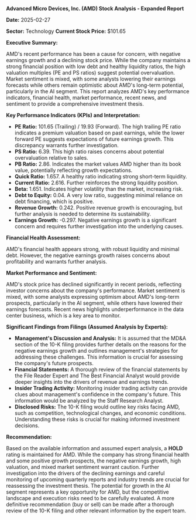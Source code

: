**Advanced Micro Devices, Inc. (AMD) Stock Analysis - Expanded Report**

**Date:** 2025-02-27

**Sector:** Technology
**Current Stock Price:** $101.65

**Executive Summary:**

AMD's recent performance has been a cause for concern, with negative earnings growth and a declining stock price. While the company maintains a strong financial position with low debt and healthy liquidity ratios, the high valuation multiples (PE and PS ratios) suggest potential overvaluation.  Market sentiment is mixed, with some analysts lowering their earnings forecasts while others remain optimistic about AMD's long-term potential, particularly in the AI segment.  This report analyzes AMD's key performance indicators, financial health, market performance, recent news, and sentiment to provide a comprehensive investment thesis.

**Key Performance Indicators (KPIs) and Interpretation:**

* **PE Ratio:** 101.65 (Trailing) / 19.93 (Forward). The high trailing PE ratio indicates a premium valuation based on past earnings, while the lower forward PE suggests expectations of future earnings growth. This discrepancy warrants further investigation.
* **PS Ratio:** 6.39.  This high ratio raises concerns about potential overvaluation relative to sales.
* **PB Ratio:** 2.86.  Indicates the market values AMD higher than its book value, potentially reflecting growth expectations.
* **Quick Ratio:** 1.657.  A healthy ratio indicating strong short-term liquidity.
* **Current Ratio:** 2.616.  Further reinforces the strong liquidity position.
* **Beta:** 1.651.  Indicates higher volatility than the market, increasing risk.
* **Debt to Equity:** 0.04.  A very low ratio, suggesting minimal reliance on debt financing, which is positive.
* **Revenue Growth:** 0.242. Positive revenue growth is encouraging, but further analysis is needed to determine its sustainability.
* **Earnings Growth:** -0.297. Negative earnings growth is a significant concern and requires further investigation into the underlying causes.

**Financial Health Assessment:**

AMD's financial health appears strong, with robust liquidity and minimal debt. However, the negative earnings growth raises concerns about profitability and warrants further analysis.

**Market Performance and Sentiment:**

AMD's stock price has declined significantly in recent periods, reflecting investor concerns about the company's performance. Market sentiment is mixed, with some analysts expressing optimism about AMD's long-term prospects, particularly in the AI segment, while others have lowered their earnings forecasts.  Recent news highlights underperformance in the data center business, which is a key area to monitor.

**Significant Findings from Filings (Assumed Analysis by Experts):**

* **Management's Discussion and Analysis:**  It is assumed that the MD&A section of the 10-K filing provides further details on the reasons for the negative earnings growth and outlines management's strategies for addressing these challenges.  This information is crucial for assessing the company's future prospects.
* **Financial Statements:**  A thorough review of the financial statements by the File Reader Expert and The Best Financial Analyst would provide deeper insights into the drivers of revenue and earnings trends.
* **Insider Trading Activity:**  Monitoring insider trading activity can provide clues about management's confidence in the company's future.  This information would be analyzed by the Staff Research Analyst.
* **Disclosed Risks:**  The 10-K filing would outline key risks facing AMD, such as competition, technological changes, and economic conditions.  Understanding these risks is crucial for making informed investment decisions.

**Recommendation:**

Based on the available information and assumed expert analysis, a **HOLD** rating is maintained for AMD.  While the company has strong financial health and some positive growth prospects, the negative earnings growth, high valuation, and mixed market sentiment warrant caution.  Further investigation into the drivers of the declining earnings and careful monitoring of upcoming quarterly reports and industry trends are crucial for reassessing the investment thesis.  The potential for growth in the AI segment represents a key opportunity for AMD, but the competitive landscape and execution risks need to be carefully evaluated.  A more definitive recommendation (buy or sell) can be made after a thorough review of the 10-K filing and other relevant information by the expert team.